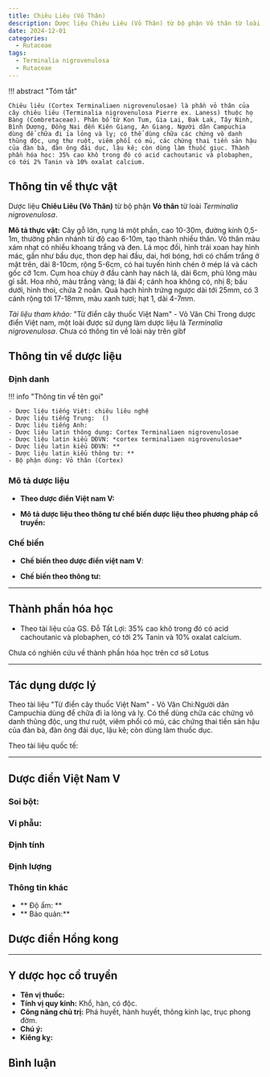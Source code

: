 ```yaml
---
title: Chiêu Liêu (Vỏ Thân)
description: Dược liệu Chiêu Liêu (Vỏ Thân) từ bộ phận Vỏ thân từ loài *Terminalia nigrovenulosa*
date: 2024-12-01
categories:
  - Rutaceae
tags:
  - Terminalia nigrovenulosa
  - Rutaceae
---
```

!!! abstract "Tóm tắt"

    Chiêu liêu (Cortex Terminaliaen nigrovenulosae) là phần vỏ thân của cây chiêu liêu (Terminalia nigrovenulosa Pierre ex. Laness) thuộc họ Bàng (Combretaceae). Phân bố từ Kon Tum, Gia Lai, Đak Lak, Tây Ninh, Bình Dương, Đồng Nai đến Kiên Giang, An Giang. Người dân Campuchia dùng để chữa đi ỉa lỏng và lỵ; có thể dùng chữa các chứng vô danh thũng độc, ung thư ruột, viêm phổi có mủ, các chứng thai tiền sản hậu của đàn bà, đàn ông đái dục, lậu kê; còn dùng làm thuốc giục. Thành phần hóa học: 35% cao khô trong đó có acid cachoutanic và plobaphen, có tới 2% Tanin và 10% oxalat calcium.

## Thông tin về thực vật


Dược liệu **Chiêu Liêu (Vỏ Thân)** từ bộ phận **Vỏ thân** từ loài *Terminalia nigrovenulosa*.

**Mô tả thực vật:** Cây gỗ lớn, rụng lá một phần, cao 10-30m, đường kính 0,5-1m, thường phân nhánh từ độ cao 6-10m, tạo thành nhiều thân. Vỏ thân màu xám nhạt có nhiều khoang trắng và đen. Lá mọc đối, hình trái xoan hay hình mác, gần như bầu dục, thon dẹp hai đầu, dai, hơi bóng, hơi có chấm trắng ở mặt trên, dài 8-10cm, rộng 5-6cm, có hai tuyến hình chén ở mép lá và cách gốc cỡ 1cm. Cụm hoa chùy ở đầu cành hay nách lá, dài 6cm, phủ lông màu gỉ sắt. Hoa nhỏ, màu trắng vàng; lá đài 4; cánh hoa không có, nhị 8; bầu dưới, hình thoi, chứa  2 noãn. Quả hạch hình trứng ngược dài tới 25mm, có 3 cánh rộng tới 17-18mm, màu xanh tươi; hạt 1, dài 4-7mm.

*Tài liệu tham khảo:* "Từ điển cây thuốc Việt Nam" - Võ Văn Chi 
Trong dược điển Việt nam, một loài được sử dụng làm dược liệu là *Terminalia nigrovenulosa*. 
Chưa có thông tin về loài này trên gibf


## Thông tin về dược liệu 

### Định danh

!!! info "Thông tin về tên gọi"

    - Dược liệu tiếng Việt: chiêu liêu nghệ
    - Dược liệu tiếng Trung:  ()
    - Dược liệu tiếng Anh: 
    - Dược liệu latin thông dụng: Cortex Terminaliaen nigrovenulosae
    - Dược liệu latin kiểu DĐVN: *cortex terminaliaen nigrovenulosae*
    - Dược liệu latin kiểu DĐVN: **
    - Dược liệu latin kiểu thông tư: **
    - Bộ phận dùng: Vỏ thân (Cortex)

### Mô tả dược liệu 

- **Theo dược điển Việt nam V:** 

- **Mô tả dược liệu theo thông tư chế biến dược liệu theo phương pháp cổ truyền:** 

### Chế biến 

- **Chế biến theo dược điển việt nam V**: 

- **Chế biến theo thông tư:** 

--- 

## Thành phần hóa học

- Theo tài liệu của GS. Đỗ Tất Lợi:  35% cao khô trong đó có acid cachoutanic và plobaphen, có tới 2% Tanin và 10% oxalat calcium.
    
Chưa có nghiên cứu về thành phần hóa học trên cơ sở Lotus

---

## Tác dụng dược lý

Theo tài liệu "Từ điển cây thuốc Việt Nam" - Võ Văn Chi:Người dân Campuchia dùng để chữa đi ỉa lỏng và lỵ.
Có thể dùng chữa các chứng vô danh thũng độc, ung thư ruột, viêm phổi có mủ, các chứng thai tiền sản hậu của đàn bà, đàn ông đái dục, lậu kê; còn dùng làm thuốc dục.

Theo tài liệu quốc tế: 

---

## Dược điển Việt Nam V

### Soi bột:



<!-- Hình ảnh soi bột sẽ được tự động chèn vào đây sau -->

### Vi phẫu:



<!-- Hình ảnh vi phẫu sẽ được tự động chèn vào đây sau -->

### Định tính



### Định lượng



### Thông tin khác 

- ** Độ ẩm: ** 
- ** Bảo quản:** 

## Dược điển Hồng kong

<!-- PDF sẽ được tự động chèn vào đây sau -->


---

## Y dược học cổ truyền

- **Tên vị thuốc:** 
- **Tính vị quy kinh:** Khổ, hàn, có độc.
- **Công năng chủ trị:** Phá huyết, hành huyết, thông kinh lạc, trục phong đờm.
- **Chú ý:** 
- **Kiêng kỵ:** 



## Bình luận

<div id="giscus-container"></div>
<script src="https://giscus.app/client.js"
        data-repo="hoangson0787/CSDL-duoc-lieu"
        data-repo-id="R_kgDONbMRNA"
        data-category="Duoc lieu"
        data-category-id="DIC_kwDONbMRNM4ClklR"
        data-mapping="pathname"
        data-strict="0"
        data-reactions-enabled="1"
        data-emit-metadata="1"
        data-input-position="bottom"
        data-theme="light"
        data-lang="en"
        crossorigin="anonymous"
        async>
</script>

